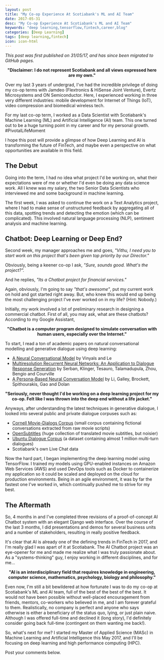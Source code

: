 ```yaml
---
layout: post
title: "My Co-op Experience At Scotiabank's ML and AI Team"
date: 2017-05-31
desc: "My Co-op Experience At Scotiabank's ML and AI Team"
keywords: "deep learning,tensorflow,fintech,career,blog"
categories: [Deep Learning]
tags: [deep learning,fintech]
icon: icon-html
---
```


*This post was first published on 31/05/17, and has since been migrated to GitHub pages.*

<p align="center">
  <b>"Disclaimer: I do not represent Scotiabank and all views expressed here are my own."</b><br>
</p>  

Over my last 3 years of undergrad, I've had the incredible privilege of doing my co-op terms with Jamdeo (Flextronics & HiSense Joint Venture), Evertz Microsystems and ON Semiconductor. Here, I experienced working in three very different industries: mobile development for Internet of Things (IoT), video compression and biomedical wireless tech.

For my last co-op term, I worked as a Data Scientist with Scotiabank's Machine Learning (ML) and Artificial Intelligence (AI) team. This one turned out to be a huge turning point in my career and for my personal growth. #PivotalLifeMoment 

I hope this post will provide a glimpse of how Deep Learning and AI is transforming the future of FinTech, and maybe even a perspective on what opportunities are available in this field.

## The Debut
Going into the term, I had no idea what project I'd be working on, what their expectations were of me or whether I'd even be doing any data science work. All I knew was my salary, the two Senior Data Scientists who interviewed me and some background in machine learning.

The first week, I was asked to continue the work on a Text Analytics project, where I had to make sense of unstructured feedback by aggregating all of this data, spotting trends and detecting the emotion  (which can be complicated). This involved natural language processing (NLP), sentiment analysis and machine learning.

## Chatbot: Deep Learning or Deep End?
Second week, my manager approaches me and goes, *"Vithu, I need you to start work on this project that's been given top priority by our Director."* 

Obviously, being a keener co-op I ask, *"Sure, sounds good. What's the project?".*

And he replies, *"Its a Chatbot project for financial services."* 

Again, obviously, I'm going to say *"that's awesome"*, put my current work on hold and got started right away. But, who knew this would end up being the most challenging project I've ever worked on in my life? (Hint: Nobody.)

Initially, my work involved a lot of preliminary research in designing a commercial chatbot. First of all, you may ask, what are these chatbots? According to my Google Assistant,

<p align="center">
  <b>"Chatbot is a computer program designed to simulate conversation with human users, especially over the Internet."</b><br>
</p>

To start, I read a ton of academic papers on natural conversational modelling and generative dialogue using deep learning:

  + [A Neural Conversational Model](https://arxiv.org/pdf/1506.05869.pdf) by Vinyals and Le
  + [Multiresolution Recurrent Neural Networks: An Application to Dialogue Response Generation](https://arxiv.org/pdf/1606.00776.pdf) by Serban, Klinger, Tesauro, Talamadupula, Zhou, Bengio and Courville
  + [A Persona-Based Neural Conversation Model](https://arxiv.org/pdf/1603.06155.pdf) by Li, Galley, Brockett, Spithourakis, Gao and Dolan

<p align="center">
  <b>"Seriously, never thought I'd be working on a deep learning project for my co-op. Felt like I was thrown into the deep end without a life jacket."</b><br>
</p>

Anyways, after understanding the latest techniques in generative dialogue, I looked into several public and private dialogue corpuses such as:

  + [Cornell Movie-Dialogs Corpus](https://www.cs.cornell.edu/~cristian/Cornell_Movie-Dialogs_Corpus.html) (small corpus containing fictional conversations extracted from raw movie scripts)
  + [OpenSubtitles](https://www.opensubtitles.org/en/search/vip) (huge collection of translated movie subtitles, but noisier)
  + [Ubuntu Dialogue Corpus](http://dataset.cs.mcgill.ca/ubuntu-corpus-1.0/) (a dataset containing almost 1 million multi-turn dialogues)
  + Scotiabank's own Live Chat data

Now the hard part, I began implementing the deep learning model using TensorFlow. I trained my models using GPU-enabled instances on Amazon Web Services (AWS) and used DevOps tools such as Docker to containerize my application so it could be scaled and deployed on the cloud for production environments. Being in an agile environment, it was by far the fastest one I've worked in, which continually pushed me to strive for my best.

## The Aftermath
So, 4 months in and I've completed three revisions of a proof-of-concept AI Chatbot system with an elegant Django web interface. Over the course of the last 3 months, I did presentations and demos for several business units and a number of stakeholders, resulting in really positive feedback. 

It's clear that AI is already one of the defining trends in FinTech in 2017, and I'm really glad I was apart of it at Scotiabank. The AI Chatbot project was an eye-opener for me and made me realize what I was truly passionate about. As a "systems-thinking" guy, I enjoy working in different disciplines, and for me...

<p align="center">
  <b>"AI is an interdisciplinary field that requires knowledge in engineering, computer science, mathematics, psychology, biology and philosophy."</b><br>
</p>

Even now, I'm still a bit bewildered at how fortunate I was to do my co-op at Scotiabank's ML and AI team, full of the best of the best of the best. It would not have been possible without well-placed encouragement from friends, mentors, co-workers who believed in me, and I am forever grateful to them. Realistically, no company is perfect and anyone who says otherwise is either a beneficiary of the status quo, lying, or just plain naive. Although I was offered full-time and declined it (long story), I'd definitely consider going back full-time (contingent on them wanting me back!). 

So, what's next for me? I started my Master of Applied Science (MASc) in Machine Learning and Artificial Intelligence this May 2017, and I'll be focusing on deep learning and high performance computing (HPC).

Post your comments below.
